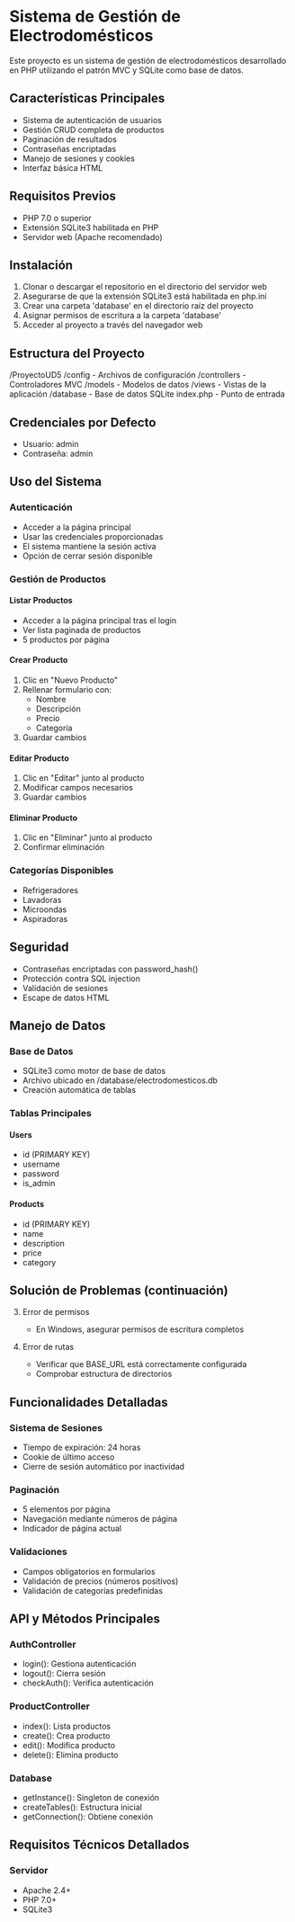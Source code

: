 # Sistema de Gestión de Electrodomésticos

Este proyecto es un sistema de gestión de electrodomésticos desarrollado en PHP utilizando el patrón MVC y SQLite como base de datos.

## Características Principales

- Sistema de autenticación de usuarios
- Gestión CRUD completa de productos
- Paginación de resultados
- Contraseñas encriptadas
- Manejo de sesiones y cookies
- Interfaz básica HTML

## Requisitos Previos

- PHP 7.0 o superior
- Extensión SQLite3 habilitada en PHP
- Servidor web (Apache recomendado)

## Instalación

1. Clonar o descargar el repositorio en el directorio del servidor web
2. Asegurarse de que la extensión SQLite3 está habilitada en php.ini
3. Crear una carpeta 'database' en el directorio raíz del proyecto
4. Asignar permisos de escritura a la carpeta 'database'
5. Acceder al proyecto a través del navegador web

## Estructura del Proyecto
/ProyectoUD5
/config - Archivos de configuración
/controllers - Controladores MVC
/models - Modelos de datos
/views - Vistas de la aplicación
/database - Base de datos SQLite
index.php - Punto de entrada



## Credenciales por Defecto

- Usuario: admin
- Contraseña: admin

## Uso del Sistema

### Autenticación
- Acceder a la página principal
- Usar las credenciales proporcionadas
- El sistema mantiene la sesión activa
- Opción de cerrar sesión disponible

### Gestión de Productos

#### Listar Productos
- Acceder a la página principal tras el login
- Ver lista paginada de productos
- 5 productos por página

#### Crear Producto
1. Clic en "Nuevo Producto"
2. Rellenar formulario con:
   - Nombre
   - Descripción
   - Precio
   - Categoría
3. Guardar cambios

#### Editar Producto
1. Clic en "Editar" junto al producto
2. Modificar campos necesarios
3. Guardar cambios

#### Eliminar Producto
1. Clic en "Eliminar" junto al producto
2. Confirmar eliminación

### Categorías Disponibles
- Refrigeradores
- Lavadoras
- Microondas
- Aspiradoras

## Seguridad

- Contraseñas encriptadas con password_hash()
- Protección contra SQL injection
- Validación de sesiones
- Escape de datos HTML

## Manejo de Datos

### Base de Datos
- SQLite3 como motor de base de datos
- Archivo ubicado en /database/electrodomesticos.db
- Creación automática de tablas

### Tablas Principales

#### Users
- id (PRIMARY KEY)
- username
- password
- is_admin

#### Products
- id (PRIMARY KEY)
- name
- description
- price
- category

## Solución de Problemas (continuación)

3. Error de permisos
   - En Windows, asegurar permisos de escritura completos

4. Error de rutas
   - Verificar que BASE_URL está correctamente configurada
   - Comprobar estructura de directorios

## Funcionalidades Detalladas

### Sistema de Sesiones
- Tiempo de expiración: 24 horas
- Cookie de último acceso
- Cierre de sesión automático por inactividad

### Paginación
- 5 elementos por página
- Navegación mediante números de página
- Indicador de página actual

### Validaciones
- Campos obligatorios en formularios
- Validación de precios (números positivos)
- Validación de categorías predefinidas

## API y Métodos Principales

### AuthController
- login(): Gestiona autenticación
- logout(): Cierra sesión
- checkAuth(): Verifica autenticación

### ProductController
- index(): Lista productos
- create(): Crea producto
- edit(): Modifica producto
- delete(): Elimina producto

### Database
- getInstance(): Singleton de conexión
- createTables(): Estructura inicial
- getConnection(): Obtiene conexión

## Requisitos Técnicos Detallados

### Servidor
- Apache 2.4+
- PHP 7.0+
- SQLite3